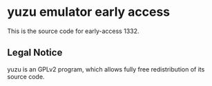 yuzu emulator early access
=============

This is the source code for early-access 1332.

## Legal Notice

yuzu is an GPLv2 program, which allows fully free redistribution of its source code.